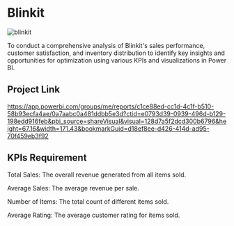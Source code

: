 
# Blinkit 
![blinkit](https://github.com/user-attachments/assets/df8a12e3-b3b2-462b-9abd-8a89edcb2c71)

To conduct a comprehensive analysis of Blinkit's sales performance, customer satisfaction, and inventory distribution to identify key insights and opportunities for optimization using various KPIs and visualizations in Power BI.


## Project Link

https://app.powerbi.com/groups/me/reports/c1ce88ed-cc1d-4c1f-b510-58b93ecfa4ae/0a7aabc0a481ddbb5e3d?ctid=e0793d39-0939-496d-b129-198edd916feb&pbi_source=shareVisual&visual=128d7a5f2dcd300b6796&height=67.16&width=171.43&bookmarkGuid=d18ef8ee-d426-414d-ad95-70f459eb3f92
## KPIs Requirement

Total Sales: The overall revenue generated from all items sold.

Average Sales: The average revenue per sale.

Number of Items: The total count of different items sold.

Average Rating: The average customer rating for items sold.


